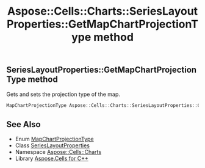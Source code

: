 ﻿---
title: Aspose::Cells::Charts::SeriesLayoutProperties::GetMapChartProjectionType method
linktitle: GetMapChartProjectionType
second_title: Aspose.Cells for C++ API Reference
description: 'Aspose::Cells::Charts::SeriesLayoutProperties::GetMapChartProjectionType method. Gets and sets the projection type of the map in C++.'
type: docs
weight: 2600
url: /cpp/aspose.cells.charts/serieslayoutproperties/getmapchartprojectiontype/
---
## SeriesLayoutProperties::GetMapChartProjectionType method


Gets and sets the projection type of the map.

```cpp
MapChartProjectionType Aspose::Cells::Charts::SeriesLayoutProperties::GetMapChartProjectionType()
```

## See Also

* Enum [MapChartProjectionType](../../mapchartprojectiontype/)
* Class [SeriesLayoutProperties](../)
* Namespace [Aspose::Cells::Charts](../../)
* Library [Aspose.Cells for C++](../../../)
